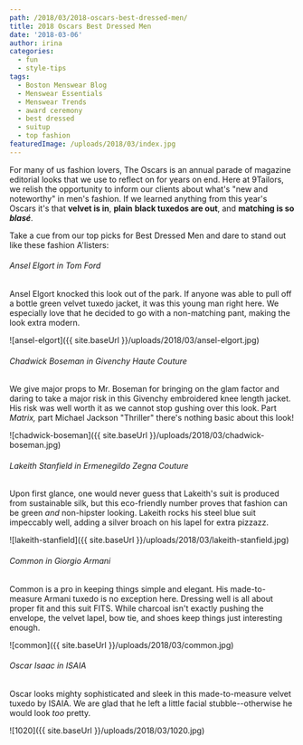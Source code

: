 ```yaml
---
path: /2018/03/2018-oscars-best-dressed-men/
title: 2018 Oscars Best Dressed Men
date: '2018-03-06'
author: irina
categories:
  - fun
  - style-tips
tags:
  - Boston Menswear Blog
  - Menswear Essentials
  - Menswear Trends
  - award ceremony
  - best dressed
  - suitup
  - top fashion
featuredImage: /uploads/2018/03/index.jpg
---
```

For many of us fashion lovers, The Oscars is an annual parade of magazine editorial looks that we use to reflect on for years on end. Here at 9Tailors, we relish the opportunity to inform our clients about what's "new and noteworthy" in men's fashion. If we learned anything from this year's Oscars it's that **velvet is in**, **plain** **black tuxedos are out**, and **matching is so _blasé_**.

Take a cue from our top picks for Best Dressed Men and dare to stand out like these fashion A'listers:

###### Ansel Elgort in Tom Ford

Ansel Elgort knocked this look out of the park. If anyone was able to pull off a bottle green velvet tuxedo jacket, it was this young man right here. We especially love that he decided to go with a non-matching pant, making the look extra modern.

![ansel-elgort]({{ site.baseUrl }}/uploads/2018/03/ansel-elgort.jpg)

###### Chadwick Boseman in Givenchy Haute Couture

We give major props to Mr. Boseman for bringing on the glam factor and daring to take a major risk in this Givenchy embroidered knee length jacket. His risk was well worth it as we cannot stop gushing over this look. Part _Matrix,_ part Michael Jackson "Thriller" there's nothing basic about this look!

![chadwick-boseman]({{ site.baseUrl }}/uploads/2018/03/chadwick-boseman.jpg)

###### Lakeith Stanfield in Ermenegildo Zegna Couture

Upon first glance, one would never guess that Lakeith's suit is produced from sustainable silk, but this eco-friendly number proves that fashion can be green _and_ non-hipster looking. Lakeith rocks his steel blue suit impeccably well, adding a silver broach on his lapel for extra pizzazz.

![lakeith-stanfield]({{ site.baseUrl }}/uploads/2018/03/lakeith-stanfield.jpg)

###### Common in Giorgio Armani

Common is a pro in keeping things simple and elegant. His made-to-measure Armani tuxedo is no exception here. Dressing well is all about proper fit and this suit FITS. While charcoal isn't exactly pushing the envelope, the velvet lapel, bow tie, and shoes keep things just interesting enough.

![common]({{ site.baseUrl }}/uploads/2018/03/common.jpg)

###### Oscar Isaac in ISAIA 

Oscar looks mighty sophisticated and sleek in this made-to-measure velvet tuxedo by ISAIA. We are glad that he left a little facial stubble--otherwise he would look _too_ pretty.

![1020]({{ site.baseUrl }}/uploads/2018/03/1020.jpg)